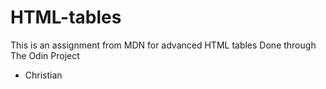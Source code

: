 # HTML-tables
This is an assignment from MDN for advanced HTML tables
Done through The Odin Project
- Christian